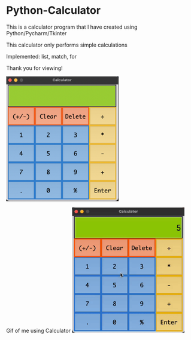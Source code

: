 # Python-Calculator

This is a calculator program that I have created using Python/Pycharm/Tkinter

This calculator only performs simple calculations

Implemented: list, match, for

Thank you for viewing!

<img src="Images/Python%20Calc.png" width="300">

Gif of me using Calculator
<img src="Images/PyCalc.gif" width="300">
